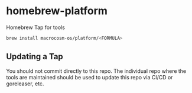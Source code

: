 # homebrew-platform

Homebrew Tap for tools

```sh
brew install macrocosm-os/platform/<FORMULA>
```

## Updating a Tap

You should not commit directly to this repo. The individual repo where the tools are maintained should be used to update this repo via CI/CD or goreleaser, etc.
